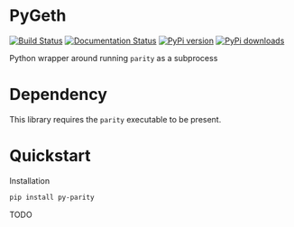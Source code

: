# PyGeth

[![Build Status](https://travis-ci.org/pipermerriam/py-parity.png)](https://travis-ci.org/pipermerriam/py-parity)
[![Documentation Status](https://readthedocs.org/projects/py-parity/badge/?version=latest)](https://readthedocs.org/projects/py-parity/?badge=latest)
[![PyPi version](https://pypip.in/v/py-parity/badge.png)](https://pypi.python.org/pypi/py-parity)
[![PyPi downloads](https://pypip.in/d/py-parity/badge.png)](https://pypi.python.org/pypi/py-parity)
   

Python wrapper around running `parity` as a subprocess


# Dependency

This library requires the `parity` executable to be present.


# Quickstart

Installation

```sh
pip install py-parity
```

TODO
